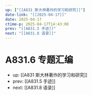 ```yaml
---
up: ["[[A831 斯大林著作的学习和研究]]"]
date-link: "[[2025-04-17]]"
date: 2025-04-17
ctime-p: 2025-04-17T14:43:08
prev: "[[A831.5 手迹]]"
next: "[[A831.8 语录]]"
---
```


# A831.6 专题汇编

- up: [[A831 斯大林著作的学习和研究]]
- prev: [[A831.5 手迹]]
- next: [[A831.8 语录]]
